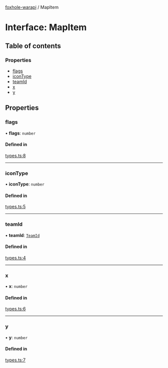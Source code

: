 [foxhole-warapi](../README.md) / MapItem

# Interface: MapItem

## Table of contents

### Properties

- [flags](MapItem.md#flags)
- [iconType](MapItem.md#icontype)
- [teamId](MapItem.md#teamid)
- [x](MapItem.md#x)
- [y](MapItem.md#y)

## Properties

### flags

• **flags**: `number`

#### Defined in

[types.ts:8](https://github.com/art0rz/foxhole-warapi/blob/4a63186/src/types.ts#L8)

___

### iconType

• **iconType**: `number`

#### Defined in

[types.ts:5](https://github.com/art0rz/foxhole-warapi/blob/4a63186/src/types.ts#L5)

___

### teamId

• **teamId**: [`TeamId`](../README.md#teamid)

#### Defined in

[types.ts:4](https://github.com/art0rz/foxhole-warapi/blob/4a63186/src/types.ts#L4)

___

### x

• **x**: `number`

#### Defined in

[types.ts:6](https://github.com/art0rz/foxhole-warapi/blob/4a63186/src/types.ts#L6)

___

### y

• **y**: `number`

#### Defined in

[types.ts:7](https://github.com/art0rz/foxhole-warapi/blob/4a63186/src/types.ts#L7)

